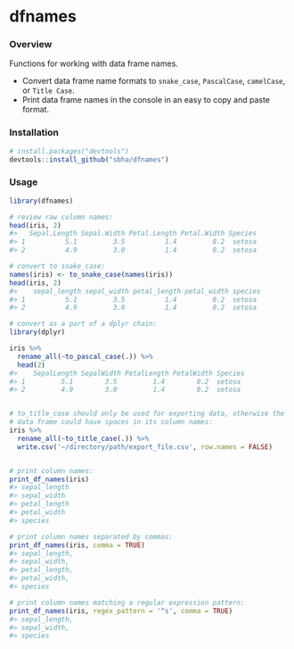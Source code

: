 # dfnames
### Overview
Functions for working with data frame names. 
  
* Convert data frame name formats to `snake_case`, `PascalCase`, `camelCase`, or `Title Case`. 
* Print data frame names in the console in an easy to copy and paste format. 

### Installation
``` r
# install.packages("devtools")
devtools::install_github("sbha/dfnames")
```

### Usage
```r
library(dfnames)

# review raw column names:
head(iris, 2)
#>   Sepal.Length Sepal.Width Petal.Length Petal.Width Species
#> 1          5.1         3.5          1.4         0.2  setosa
#> 2          4.9         3.0          1.4         0.2  setosa

# convert to snake_case:
names(iris) <- to_snake_case(names(iris))
head(iris, 2)
#>    sepal_length sepal_width petal_length petal_width species
#> 1          5.1         3.5          1.4         0.2  setosa
#> 2          4.9         3.0          1.4         0.2  setosa

# convert as a part of a dplyr chain:
library(dplyr)

iris %>% 
  rename_all(~to_pascal_case(.)) %>% 
  head(2)
#>    SepalLength SepalWidth PetalLength PetalWidth Species
#> 1         5.1        3.5         1.4        0.2  setosa
#> 2         4.9        3.0         1.4        0.2  setosa


# to_title_case should only be used for exporting data, otherwise the 
# data frame could have spaces in its column names:
iris %>% 
  rename_all(~to_title_case(.)) %>% 
  write.csv('~/directory/path/export_file.csv', row.names = FALSE)


# print column names:
print_df_names(iris)
#> sepal_length
#> sepal_width
#> petal_length
#> petal_width
#> species

# print column names separated by commas:
print_df_names(iris, comma = TRUE)
#> sepal_length,
#> sepal_width,
#> petal_length,
#> petal_width,
#> species

# print column names matching a regular expression pattern:
print_df_names(iris, regex_pattern = '^s', comma = TRUE)
#> sepal_length,
#> sepal_width,
#> species

```
